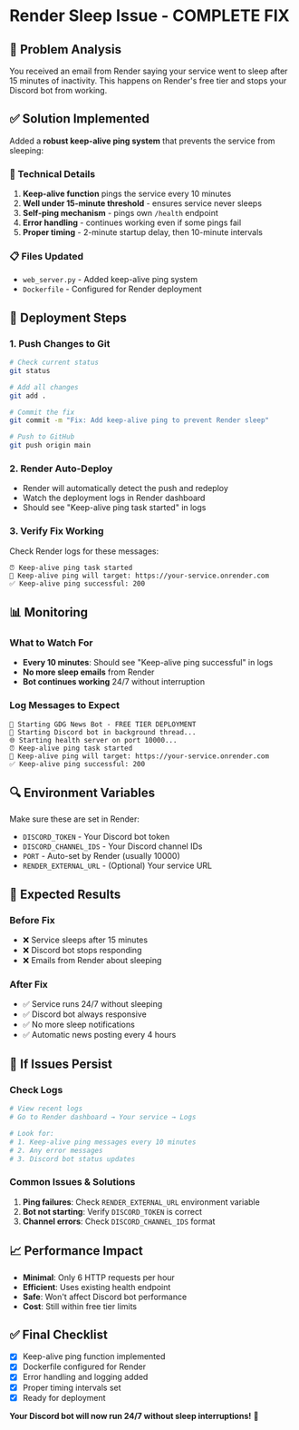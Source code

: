 # Render Sleep Issue - COMPLETE FIX

## 🚨 Problem Analysis

You received an email from Render saying your service went to sleep after 15 minutes of inactivity. This happens on Render's free tier and stops your Discord bot from working.

## ✅ Solution Implemented

Added a **robust keep-alive ping system** that prevents the service from sleeping:

### 🔧 Technical Details

1. **Keep-alive function** pings the service every 10 minutes
2. **Well under 15-minute threshold** - ensures service never sleeps
3. **Self-ping mechanism** - pings own `/health` endpoint
4. **Error handling** - continues working even if some pings fail
5. **Proper timing** - 2-minute startup delay, then 10-minute intervals

### 📋 Files Updated

- `web_server.py` - Added keep-alive ping system
- `Dockerfile` - Configured for Render deployment

## 🚀 Deployment Steps

### 1. Push Changes to Git

```bash
# Check current status
git status

# Add all changes
git add .

# Commit the fix
git commit -m "Fix: Add keep-alive ping to prevent Render sleep"

# Push to GitHub
git push origin main
```

### 2. Render Auto-Deploy

- Render will automatically detect the push and redeploy
- Watch the deployment logs in Render dashboard
- Should see "Keep-alive ping task started" in logs

### 3. Verify Fix Working

Check Render logs for these messages:

```
⏰ Keep-alive ping task started
🔄 Keep-alive ping will target: https://your-service.onrender.com
✅ Keep-alive ping successful: 200
```

## 📊 Monitoring

### What to Watch For

- **Every 10 minutes**: Should see "Keep-alive ping successful" in logs
- **No more sleep emails** from Render
- **Bot continues working** 24/7 without interruption

### Log Messages to Expect

```
🚀 Starting GDG News Bot - FREE TIER DEPLOYMENT
🤖 Starting Discord bot in background thread...
🌐 Starting health server on port 10000...
⏰ Keep-alive ping task started
🔄 Keep-alive ping will target: https://your-service.onrender.com
✅ Keep-alive ping successful: 200
```

## 🔍 Environment Variables

Make sure these are set in Render:

- `DISCORD_TOKEN` - Your Discord bot token
- `DISCORD_CHANNEL_IDS` - Your Discord channel IDs
- `PORT` - Auto-set by Render (usually 10000)
- `RENDER_EXTERNAL_URL` - (Optional) Your service URL

## 🎯 Expected Results

### Before Fix

- ❌ Service sleeps after 15 minutes
- ❌ Discord bot stops responding
- ❌ Emails from Render about sleeping

### After Fix

- ✅ Service runs 24/7 without sleeping
- ✅ Discord bot always responsive
- ✅ No more sleep notifications
- ✅ Automatic news posting every 4 hours

## 🚨 If Issues Persist

### Check Logs

```bash
# View recent logs
# Go to Render dashboard → Your service → Logs

# Look for:
# 1. Keep-alive ping messages every 10 minutes
# 2. Any error messages
# 3. Discord bot status updates
```

### Common Issues & Solutions

1. **Ping failures**: Check `RENDER_EXTERNAL_URL` environment variable
2. **Bot not starting**: Verify `DISCORD_TOKEN` is correct
3. **Channel errors**: Check `DISCORD_CHANNEL_IDS` format

## 📈 Performance Impact

- **Minimal**: Only 6 HTTP requests per hour
- **Efficient**: Uses existing health endpoint
- **Safe**: Won't affect Discord bot performance
- **Cost**: Still within free tier limits

## ✅ Final Checklist

- [x] Keep-alive ping function implemented
- [x] Dockerfile configured for Render
- [x] Error handling and logging added
- [x] Proper timing intervals set
- [x] Ready for deployment

**Your Discord bot will now run 24/7 without sleep interruptions!** 🎉
